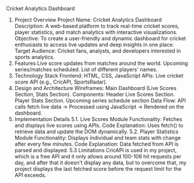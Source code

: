 Cricket Analytics Dashboard
1. Project Overview
Project Name: Cricket Analytics Dashboard
Description: A web-based platform to track real-time cricket scores, player statistics, and match analytics with interactive visualizations.
Objective: To create a user-friendly and dynamic dashboard for cricket enthusiasts to access live updates and deep insights in one place.
Target Audience: Cricket fans, analysts, and developers interested in sports analytics.
2. Features
Live score updates from matches around the world.
Upcoming series/matches scheduled.
List of different players' names.
3. Technology Stack
Frontend:
HTML, CSS, JavaScript
APIs:
Live cricket score API (e.g., CricAPI, SportsRadar).
4. Design and Architecture
Wireframes:
Main Dashboard (Live Scores Section, Stats Section).
Components:
Header 
Live Scores Section.
Player Stats Section.
Upcoming series schedule section
Data Flow:
API calls fetch live data → Processed using JavaScript → Rendered on the dashboard.
5. Implementation Details
5.1. Live Scores Module
Functionality: Fetches and displays live scores using APIs.
Code Explanation: Uses fetch() to retrieve data and update the DOM dynamically.
5.2. Player Statistics Module
Functionality: Displays individual and team stats with change after every few minutes.
Code Explanation: Data fetched from API is parsed and displayed.
5.3 Limitations
CricAPI is used in my project, which is a free API and it only allows around 100-106 hit requests per day, and after that it doesn't display any data, but to overcome that, my project displays the last fetched score before the request limit for the API exceeds.      


  

